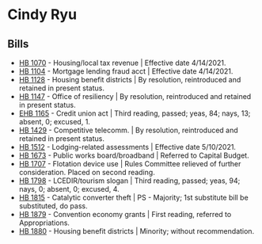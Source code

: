 # Cindy Ryu
## Bills
* [HB 1070](/bill/2021-22/hb/1070/) - Housing/local tax revenue | Effective date 4/14/2021.
* [HB 1104](/bill/2021-22/hb/1104/) - Mortgage lending fraud acct | Effective date 4/14/2021.
* [HB 1128](/bill/2021-22/hb/1128/) - Housing benefit districts | By resolution, reintroduced and retained in present status.
* [HB 1147](/bill/2021-22/hb/1147/) - Office of resiliency | By resolution, reintroduced and retained in present status.
* [EHB 1165](/bill/2021-22/ehb/1165/) - Credit union act | Third reading, passed; yeas, 84; nays, 13; absent, 0; excused, 1.
* [HB 1429](/bill/2021-22/hb/1429/) - Competitive telecomm. | By resolution, reintroduced and retained in present status.
* [HB 1512](/bill/2021-22/hb/1512/) - Lodging-related assessments | Effective date 5/10/2021.
* [HB 1673](/bill/2021-22/hb/1673/) - Public works board/broadband | Referred to Capital Budget.
* [HB 1707](/bill/2021-22/hb/1707/) - Flotation device use | Rules Committee relieved of further consideration.  Placed on second reading.
* [HB 1798](/bill/2021-22/hb/1798/) - LCEDIR/tourism slogan | Third reading, passed; yeas, 94; nays, 0; absent, 0; excused, 4.
* [HB 1815](/bill/2021-22/hb/1815/) - Catalytic converter theft | PS - Majority; 1st substitute bill be substituted, do pass.
* [HB 1879](/bill/2021-22/hb/1879/) - Convention economy grants | First reading, referred to Appropriations.
* [HB 1880](/bill/2021-22/hb/1880/) - Housing benefit districts | Minority; without recommendation.
